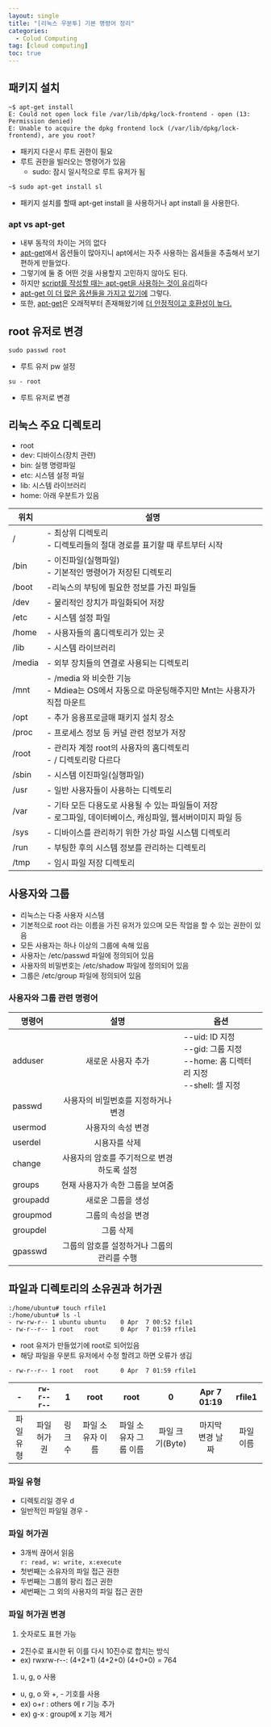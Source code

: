 ```yaml
---
layout: single
title: "[리눅스 우분투] 기본 명령어 정리"
categories:
  - Colud Computing
tag: [cloud computing]
toc: true
---
```


## 패키지 설치
```
~$ apt-get install
E: Could not open lock file /var/lib/dpkg/lock-frontend - open (13: Permission denied)
E: Unable to acquire the dpkg frontend lock (/var/lib/dpkg/lock-frontend), are you root?
```
- 패키지 다운시 루트 권한이 필요
- 루트 권한을 빌러오는 명령어가 있음
    - sudo: 잠시 일시적으로 루트 유저가 됨

```
~$ sudo apt-get install sl
```

- 패키지 설치를 할때 apt-get install 을 사용하거나 apt install 을 사용한다.


### apt vs apt-get
- 내부 동작의 차이는 거의 없다
- <U>apt-get</U>에서 옵션들이 많아지니 apt에서는 자주 사용하는 옵셔들을 추출해서 보기 편하게 만들었다.
- 그렇기에 둘 중 어떤 것을 사용할지 고민하지 않아도 된다.
- 하지만 <U>script를 작성할 때는 apt-get을 사용하는 것이 유리</U>하다
- <U>apt-get 이 더 많은 옵션들을 가지고 있기에</U> 그렇다.
- 또한, <U>apt-get</U>은 오래적부터 존재해왔기에 <U>더 안정적이고 호환성이 높다.</U>

## root 유저로 변경
```
sudo passwd root
```
- 루트 유저 pw 설정

```
su - root
```

- 루트 유저로 변경


## 리눅스 주요 디렉토리
- root
- dev: 디바이스(장치 관련)
- bin: 실행 명령파일
- etc: 시스템 설정 파일
- lib: 시스템 라이브러리
- home: 아래 우분트가 있음

|위치|설명|
|---|---|
|/|- 최상위 디렉토리 <br/>- 디렉토리들의 절대 경로를 표기할 때 루트부터 시작|
|/bin|- 이진파일(실행파일)<br/>- 기본적인 명령어가 저장된 디렉토리|
|/boot|-리눅스의 부팅에 필요한 정보를 가진 파일들|
|/dev|- 물리적인 장치가 파일화되어 저장|
|/etc|- 시스템 설정 파일|
|/home|- 사용자들의 홈디렉토리가 있는 곳|
|/lib|- 시스템 라이브러리|
|/media|- 외부 장치들의 연결로 사용되는 디렉토리|
|/mnt|- /media 와 비슷한 기능<br/>- Mdiea는 OS에서 자동으로 마운팅해주지만 Mnt는 사용자가 직접 마운트|
|/opt|- 추가 응용프로글매 패키지 설치 장소|
|/proc|- 프로세스 정보 등 커널 관련 정보가 저장|
|/root|- 관리자 계정 root의 사용자의 홈디렉토리<br/>- / 디렉토리랑 다르다|
|/sbin|- 시스템 이진파일(실행파일)|
|/usr|- 일반 사용자들이 사용하는 디렉토리|
|/var|- 기타 모든 다용도로 사용될 수 있는 파일들이 저장<br/>- 로그파일, 데이터베이스, 캐싱파일, 웹서버이미지 파일 등|
|/sys|- 디바이스를 관리하기 위한 가상 파일 시스템 디렉토리|
|/run|- 부팅한 후의 시스템 정보를 관리하는 디렉토리|
|/tmp|- 임시 파일 저장 디렉토리|


## 사용자와 그룹
- 리눅스는 다중 사용자 시스템
- 기본적으로 root 라는 이름을 가진 유저가 있으며 모든 작업을 할 수 있는 권한이 있음
- 모든 사용자는 하나 이상의 그룹에 속해 있음
- 사용자는 /etc/passwd 파일에 정의되어 있음
- 사용자의 비밀번호는 /etc/shadow 파일에 정의되어 있음
- 그룹은 /etc/group 파일에 정의되어 있음

### 사용자와 그룹 관련 명령어

|명령어|설명|옵션|
|---|:---:|---|
|adduser| 새로운 사용자 추가|--uid: ID 지정<br/>--gid: 그룹 지정<br/>--home: 홈 디렉터리 지정<br/>--shell: 셀 지정|
|passwd| 사용자의 비밀번호를 지정하거나 변경|
|usermod| 사용자의 속성 변경|
|userdel| 시용자를 삭제|
|change| 사용자의 암호를 주기적으로 변경하도록 설정|
|groups| 현재 사용자가 속한 그룹을 보여줌|
|groupadd| 새로운 그룹을 생성|
|groupmod| 그룹의 속성을 변경|
|groupdel| 그룹 삭제|
|gpasswd| 그룹의 암호를 설정하거나 그룹의 관리를 수행|



## 파일과 디렉토리의 소유권과 허가권
```
:/home/ubuntu# touch rfile1
:/home/ubuntu# ls -l
- rw-rw-r-- 1 ubuntu ubuntu    0 Apr  7 00:52 file1
- rw-r--r-- 1 root   root      0 Apr  7 01:59 rfile1
```
- root 유저가 만들었기에 root로 되어있음
- 해당 파일을 우분트 유저에서 수정 할려고 하면 오류가 생김

```
- rw-r--r-- 1 root   root      0 Apr  7 01:59 rfile1
```

|-|`rw-r--r--`|1|root|root|0|Apr 7 01:19| rfile1|
|:---:|:---:|:---:|:---:|:---:|:---:|:---:|:---:|
|파일 유형|파일 허가권|링크 수|파일 소유자 이름| 파일 소유자 그룹 이름| 파일 크기(Byte)|마지막 변경 날짜| 파일 이름|

### 파일 유형
- 디렉토리일 경우 d
- 일반적인 파일일 경우 -

### 파일 허가권
- 3개씩 끊어서 읽음<br/>`r: read, w: write, x:execute`
- 첫번째는 소유자의 파일 접근 권한
- 두번째는 그룹의 팡리 접근 권한
- 세번째는 그 외의 사용자의 파일 접근 권한

### 파일 허가권 변경
1. 숫자로도 표현 가능
- 2진수로 표시한 뒤 이를 다시 10진수로 합치는 방식
- ex) rwxrw-r--: (4+2+1) (4+2+0) (4+0+0) = 764
1. u, g, o 사용
- u, g, o 와 +, - 기호를 사용
- ex) o+r : others 에 r 기능 추가
- ex) g-x : group에 x 기능 제거
